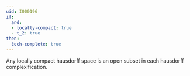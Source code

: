 ```yaml
---
uid: I000196
if:
  and:
  - locally-compact: true
  - t_2: true
then:
  čech-complete: true
---
```

Any locally compact hausdorff space is an open subset in each hausdorff complexification.

